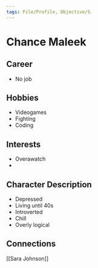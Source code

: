 ```yaml
---
tags: File/Profile, Objective/S
---
```


# Chance Maleek

## Career
- No job

## Hobbies
- Videogames
- Fighting
- Coding

## Interests
- Overawatch
- 


## Character Description
- Depressed 
- Living until 40s
- Introverted 
- Chill
- Overly logical

## Connections
[[Sara Johnson]]



